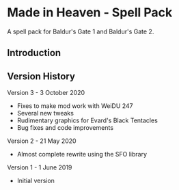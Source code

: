 # Made in Heaven - Spell Pack
A spell pack for Baldur's Gate 1 and Baldur's Gate 2.


## Introduction



## Version History

Version 3 - 3 October 2020
- Fixes to make mod work with WeiDU 247
- Several new tweaks
- Rudimentary graphics for Evard's Black Tentacles
- Bug fixes and code improvements

Version 2 - 21 May 2020
- Almost complete rewrite using the SFO library

Version 1 - 1 June 2019
- Initial version
